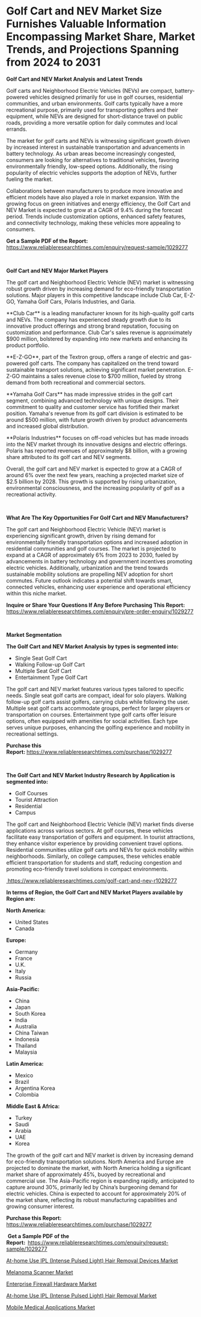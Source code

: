 <p><h1>Golf Cart and NEV Market Size Furnishes Valuable Information Encompassing Market Share, Market Trends, and Projections Spanning from 2024 to 2031</h1></p><p><strong>Golf Cart and NEV Market Analysis and Latest Trends</strong></p>
<p><p>Golf carts and Neighborhood Electric Vehicles (NEVs) are compact, battery-powered vehicles designed primarily for use in golf courses, residential communities, and urban environments. Golf carts typically have a more recreational purpose, primarily used for transporting golfers and their equipment, while NEVs are designed for short-distance travel on public roads, providing a more versatile option for daily commutes and local errands.</p><p>The market for golf carts and NEVs is witnessing significant growth driven by increased interest in sustainable transportation and advancements in battery technology. As urban areas become increasingly congested, consumers are looking for alternatives to traditional vehicles, favoring environmentally friendly, low-speed options. Additionally, the rising popularity of electric vehicles supports the adoption of NEVs, further fueling the market.</p><p>Collaborations between manufacturers to produce more innovative and efficient models have also played a role in market expansion. With the growing focus on green initiatives and energy efficiency, the Golf Cart and NEV Market is expected to grow at a CAGR of 9.4% during the forecast period. Trends include customization options, enhanced safety features, and connectivity technology, making these vehicles more appealing to consumers.</p></p>
<p><strong>Get a Sample PDF of the Report:&nbsp;</strong> <a href="https://www.reliableresearchtimes.com/enquiry/request-sample/1029277?utm_campaign=1558&utm_medium=2&utm_source=Github&utm_content=ia&utm_term=03122024&utm_id=golf-cart-and-nev">https://www.reliableresearchtimes.com/enquiry/request-sample/1029277</a></p>
<p>&nbsp;</p>
<p><strong>Golf Cart and NEV Major Market Players</strong></p>
<p><p>The golf cart and Neighborhood Electric Vehicle (NEV) market is witnessing robust growth driven by increasing demand for eco-friendly transportation solutions. Major players in this competitive landscape include Club Car, E-Z-GO, Yamaha Golf Cars, Polaris Industries, and Garia.</p><p>**Club Car** is a leading manufacturer known for its high-quality golf carts and NEVs. The company has experienced steady growth due to its innovative product offerings and strong brand reputation, focusing on customization and performance. Club Car's sales revenue is approximately $900 million, bolstered by expanding into new markets and enhancing its product portfolio.</p><p>**E-Z-GO**, part of the Textron group, offers a range of electric and gas-powered golf carts. The company has capitalized on the trend toward sustainable transport solutions, achieving significant market penetration. E-Z-GO maintains a sales revenue close to $700 million, fueled by strong demand from both recreational and commercial sectors.</p><p>**Yamaha Golf Cars** has made impressive strides in the golf cart segment, combining advanced technology with unique designs. Their commitment to quality and customer service has fortified their market position. Yamaha's revenue from its golf cart division is estimated to be around $500 million, with future growth driven by product advancements and increased global distribution.</p><p>**Polaris Industries** focuses on off-road vehicles but has made inroads into the NEV market through its innovative designs and electric offerings. Polaris has reported revenues of approximately $8 billion, with a growing share attributed to its golf cart and NEV segments.</p><p>Overall, the golf cart and NEV market is expected to grow at a CAGR of around 6% over the next few years, reaching a projected market size of $2.5 billion by 2028. This growth is supported by rising urbanization, environmental consciousness, and the increasing popularity of golf as a recreational activity.</p></p>
<p>&nbsp;</p>
<p><strong>What Are The Key Opportunities For Golf Cart and NEV Manufacturers?</strong></p>
<p><p>The golf cart and Neighborhood Electric Vehicle (NEV) market is experiencing significant growth, driven by rising demand for environmentally friendly transportation options and increased adoption in residential communities and golf courses. The market is projected to expand at a CAGR of approximately 6% from 2023 to 2030, fueled by advancements in battery technology and government incentives promoting electric vehicles. Additionally, urbanization and the trend towards sustainable mobility solutions are propelling NEV adoption for short commutes. Future outlook indicates a potential shift towards smart, connected vehicles, enhancing user experience and operational efficiency within this niche market.</p></p>
<p><strong>Inquire or Share Your Questions If Any Before Purchasing This Report:</strong> <a href="https://www.reliableresearchtimes.com/enquiry/pre-order-enquiry/1029277?utm_campaign=1558&utm_medium=2&utm_source=Github&utm_content=ia&utm_term=03122024&utm_id=golf-cart-and-nev">https://www.reliableresearchtimes.com/enquiry/pre-order-enquiry/1029277</a></p>
<p>&nbsp;</p>
<p><strong>Market Segmentation</strong></p>
<p><strong>The Golf Cart and NEV Market Analysis by types is segmented into:</strong></p>
<p><ul><li>Single Seat Golf Cart</li><li>Walking Follow-up Golf Cart</li><li>Multiple Seat Golf Cart</li><li>Entertainment Type Golf Cart</li></ul></p>
<p><p>The golf cart and NEV market features various types tailored to specific needs. Single seat golf carts are compact, ideal for solo players. Walking follow-up golf carts assist golfers, carrying clubs while following the user. Multiple seat golf carts accommodate groups, perfect for larger players or transportation on courses. Entertainment type golf carts offer leisure options, often equipped with amenities for social activities. Each type serves unique purposes, enhancing the golfing experience and mobility in recreational settings.</p></p>
<p><strong>Purchase this Report:&nbsp;</strong><a href="https://www.reliableresearchtimes.com/purchase/1029277?utm_campaign=1558&utm_medium=2&utm_source=Github&utm_content=ia&utm_term=03122024&utm_id=golf-cart-and-nev">https://www.reliableresearchtimes.com/purchase/1029277</a></p>
<p>&nbsp;</p>
<p><strong>The Golf Cart and NEV Market Industry Research by Application is segmented into:</strong></p>
<p><ul><li>Golf Courses</li><li>Tourist Attraction</li><li>Residential</li><li>Campus</li></ul></p>
<p><p>The golf cart and Neighborhood Electric Vehicle (NEV) market finds diverse applications across various sectors. At golf courses, these vehicles facilitate easy transportation of golfers and equipment. In tourist attractions, they enhance visitor experience by providing convenient travel options. Residential communities utilize golf carts and NEVs for quick mobility within neighborhoods. Similarly, on college campuses, these vehicles enable efficient transportation for students and staff, reducing congestion and promoting eco-friendly travel solutions in compact environments.</p></p>
<p><a href="https://www.reliableresearchtimes.com/golf-cart-and-nev-r1029277?utm_campaign=1558&utm_medium=2&utm_source=Github&utm_content=ia&utm_term=03122024&utm_id=golf-cart-and-nev">&nbsp;https://www.reliableresearchtimes.com/golf-cart-and-nev-r1029277</a></p>
<p><strong>In terms of Region, the Golf Cart and NEV Market Players available by Region are:</strong></p>
<p>
    <p> <strong> North America: </strong>
        <ul>
            <li>United States</li>
            <li>Canada</li>
        </ul>
        </p> 
    <p> <strong> Europe: </strong>
        <ul>
            <li>Germany</li>
            <li>France</li>
            <li>U.K.</li>
            <li>Italy</li>
            <li>Russia</li>
        </ul>
        </p> 
    <p> <strong> Asia-Pacific: </strong>
        <ul>
            <li>China</li>
            <li>Japan</li>
            <li>South Korea</li>
            <li>India</li>
            <li>Australia</li>
            <li>China Taiwan</li>
            <li>Indonesia</li>
            <li>Thailand</li>
            <li>Malaysia</li>
        </ul>
        </p> 
    <p> <strong> Latin America: </strong>
        <ul>
            <li>Mexico</li>
            <li>Brazil</li>
            <li>Argentina Korea</li>
            <li>Colombia</li>
        </ul>
        </p> 
    <p> <strong> Middle East & Africa: </strong>
        <ul>
            <li>Turkey</li>
            <li>Saudi</li>
            <li>Arabia</li>
            <li>UAE</li>
            <li>Korea</li>
        </ul>
    </p>
    </p>
<p><p>The growth of the golf cart and NEV market is driven by increasing demand for eco-friendly transportation solutions. North America and Europe are projected to dominate the market, with North America holding a significant market share of approximately 45%, buoyed by recreational and commercial use. The Asia-Pacific region is expanding rapidly, anticipated to capture around 30%, primarily led by China’s burgeoning demand for electric vehicles. China is expected to account for approximately 20% of the market share, reflecting its robust manufacturing capabilities and growing consumer interest.</p></p>
<p><strong>Purchase this Report: </strong><a href="https://www.reliableresearchtimes.com/purchase/1029277?utm_campaign=1558&utm_medium=2&utm_source=Github&utm_content=ia&utm_term=03122024&utm_id=golf-cart-and-nev">https://www.reliableresearchtimes.com/purchase/1029277</a></p>
<p>&nbsp;<strong>Get a Sample PDF of the Report:&nbsp;&nbsp;</strong><a href="https://www.reliableresearchtimes.com/enquiry/request-sample/1029277?utm_campaign=1558&utm_medium=2&utm_source=Github&utm_content=ia&utm_term=03122024&utm_id=golf-cart-and-nev">https://www.reliableresearchtimes.com/enquiry/request-sample/1029277</a></p>
<p><strong></strong></p>
<p><p><a href="https://issuu.com/reportprime-2/docs/at-home-use-ipl-intense-pulsed-light-hair-removal-?utm_campaign=1558&utm_medium=2&utm_source=Github&utm_content=ia&utm_term=03122024&utm_id=golf-cart-and-nev">At-home Use IPL (Intense Pulsed Light) Hair Removal Devices Market</a></p><p><a href="https://www.linkedin.com/pulse/revenue-demand-melanoma-scanner-market-projected-118-i6ipe?utm_campaign=1558&utm_medium=2&utm_source=Github&utm_content=ia&utm_term=03122024&utm_id=golf-cart-and-nev">Melanoma Scanner Market</a></p><p><a href="https://www.linkedin.com/pulse/projected-growth-enterprise-firewall-hardware-market-anticipating-gyouf?utm_campaign=1558&utm_medium=2&utm_source=Github&utm_content=ia&utm_term=03122024&utm_id=golf-cart-and-nev">Enterprise Firewall Hardware Market</a></p><p><a href="https://issuu.com/reportprime-2/docs/at-home-use-ipl-intense-pulsed-ligh_133a92e093cb3a?utm_campaign=1558&utm_medium=2&utm_source=Github&utm_content=ia&utm_term=03122024&utm_id=golf-cart-and-nev">At-home Use IPL (Intense Pulsed Light) Hair Removal Market</a></p><p><a href="https://www.linkedin.com/pulse/global-mobile-medical-applications-industry-analysis-share-kmelf?utm_campaign=1558&utm_medium=2&utm_source=Github&utm_content=ia&utm_term=03122024&utm_id=golf-cart-and-nev">Mobile Medical Applications Market</a></p></p>